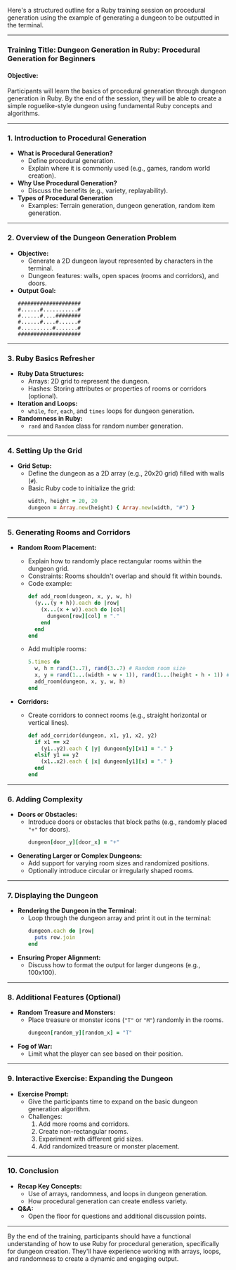Here's a structured outline for a Ruby training session on procedural generation using the example of generating a dungeon to be outputted in the terminal.

---

### **Training Title: Dungeon Generation in Ruby: Procedural Generation for Beginners**

#### **Objective:**
Participants will learn the basics of procedural generation through dungeon generation in Ruby. By the end of the session, they will be able to create a simple roguelike-style dungeon using fundamental Ruby concepts and algorithms.

---

### **1. Introduction to Procedural Generation**
- **What is Procedural Generation?**
  - Define procedural generation.
  - Explain where it is commonly used (e.g., games, random world creation).
- **Why Use Procedural Generation?**
  - Discuss the benefits (e.g., variety, replayability).
- **Types of Procedural Generation**
  - Examples: Terrain generation, dungeon generation, random item generation.

---

### **2. Overview of the Dungeon Generation Problem**
- **Objective:**
  - Generate a 2D dungeon layout represented by characters in the terminal.
  - Dungeon features: walls, open spaces (rooms and corridors), and doors.
- **Output Goal:**
  ```
  ####################
  #......#...........#
  #......#....########
  #......#....#......#
  #..........#.......#
  ####################
  ```

---

### **3. Ruby Basics Refresher**
- **Ruby Data Structures:**
  - Arrays: 2D grid to represent the dungeon.
  - Hashes: Storing attributes or properties of rooms or corridors (optional).
- **Iteration and Loops:**
  - `while`, `for`, `each`, and `times` loops for dungeon generation.
- **Randomness in Ruby:**
  - `rand` and `Random` class for random number generation.

---

### **4. Setting Up the Grid**
- **Grid Setup:**
  - Define the dungeon as a 2D array (e.g., 20x20 grid) filled with walls (`#`).
  - Basic Ruby code to initialize the grid:
    ```ruby
    width, height = 20, 20
    dungeon = Array.new(height) { Array.new(width, "#") }
    ```

---

### **5. Generating Rooms and Corridors**
- **Random Room Placement:**
  - Explain how to randomly place rectangular rooms within the dungeon grid.
  - Constraints: Rooms shouldn't overlap and should fit within bounds.
  - Code example:
    ```ruby
    def add_room(dungeon, x, y, w, h)
      (y...(y + h)).each do |row|
        (x...(x + w)).each do |col|
          dungeon[row][col] = "."
        end
      end
    end
    ```
  - Add multiple rooms:
    ```ruby
    5.times do
      w, h = rand(3..7), rand(3..7) # Random room size
      x, y = rand(1...(width - w - 1)), rand(1...(height - h - 1)) # Random position
      add_room(dungeon, x, y, w, h)
    end
    ```

- **Corridors:**
  - Create corridors to connect rooms (e.g., straight horizontal or vertical lines).
    ```ruby
    def add_corridor(dungeon, x1, y1, x2, y2)
      if x1 == x2
        (y1..y2).each { |y| dungeon[y][x1] = "." }
      elsif y1 == y2
        (x1..x2).each { |x| dungeon[y1][x] = "." }
      end
    end
    ```

---

### **6. Adding Complexity**
- **Doors or Obstacles:**
  - Introduce doors or obstacles that block paths (e.g., randomly placed `"+"` for doors).
    ```ruby
    dungeon[door_y][door_x] = "+"
    ```
- **Generating Larger or Complex Dungeons:**
  - Add support for varying room sizes and randomized positions.
  - Optionally introduce circular or irregularly shaped rooms.

---

### **7. Displaying the Dungeon**
- **Rendering the Dungeon in the Terminal:**
  - Loop through the dungeon array and print it out in the terminal:
    ```ruby
    dungeon.each do |row|
      puts row.join
    end
    ```
- **Ensuring Proper Alignment:**
  - Discuss how to format the output for larger dungeons (e.g., 100x100).

---

### **8. Additional Features (Optional)**
- **Random Treasure and Monsters:**
  - Place treasure or monster icons (`"T"` or `"M"`) randomly in the rooms.
    ```ruby
    dungeon[random_y][random_x] = "T"
    ```
- **Fog of War:**
  - Limit what the player can see based on their position.

---

### **9. Interactive Exercise: Expanding the Dungeon**
- **Exercise Prompt:**
  - Give the participants time to expand on the basic dungeon generation algorithm.
  - Challenges:
    1. Add more rooms and corridors.
    2. Create non-rectangular rooms.
    3. Experiment with different grid sizes.
    4. Add randomized treasure or monster placement.

---

### **10. Conclusion**
- **Recap Key Concepts:**
  - Use of arrays, randomness, and loops in dungeon generation.
  - How procedural generation can create endless variety.
- **Q&A:**
  - Open the floor for questions and additional discussion points.

---

By the end of the training, participants should have a functional understanding of how to use Ruby for procedural generation, specifically for dungeon creation. They'll have experience working with arrays, loops, and randomness to create a dynamic and engaging output.
